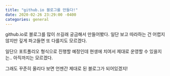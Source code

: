 ```yaml
---
title: "github.io 블로그를 만들다!"
date: 2020-02-26 23:29:00 -0400
categories: general
---
```

github.io로 블로그를 많이 쓰길래 궁금해서 만들어봤다.
일단 보고 따라하는 건 어렵지 않지만
깊게 파고들면 또 다를지도 모르겠다.

일단으 포트폴리오 형식으로 진행할 예정인데
현생에 치여서 제대로 운영할 수 있을지는..
아직까지는 모르겠다.

그래도 꾸준히 올리다 보면
언젠간 제대로 된 블로그가 되어있겠지!
